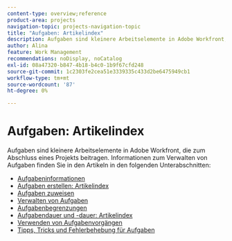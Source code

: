 ```yaml
---
content-type: overview;reference
product-area: projects
navigation-topic: projects-navigation-topic
title: "Aufgaben: Artikelindex"
description: Aufgaben sind kleinere Arbeitselemente in Adobe Workfront, die zum Abschluss eines Projekts beitragen. Informationen zur Verwaltung von Aufgaben finden Sie in den folgenden Artikeln.
author: Alina
feature: Work Management
recommendations: noDisplay, noCatalog
exl-id: 08a47320-b847-4b18-b4c0-1b9f67cfd248
source-git-commit: 1c2303fe2cea51e3339335c433d2be6475949cb1
workflow-type: tm+mt
source-wordcount: '87'
ht-degree: 0%

---
```


# Aufgaben: Artikelindex

<!--Audited: 01/2024-->

Aufgaben sind kleinere Arbeitselemente in Adobe Workfront, die zum Abschluss eines Projekts beitragen. Informationen zum Verwalten von Aufgaben finden Sie in den Artikeln in den folgenden Unterabschnitten:

* [Aufgabeninformationen](../../manage-work/tasks/task-information/task-information.md)
* [Aufgaben erstellen: Artikelindex](../../manage-work/tasks/create-tasks/create-tasks-overview-1.md)
* [Aufgaben zuweisen](../../manage-work/tasks/assign-tasks/assign-tasks-1.md)
* [Verwalten von Aufgaben](../../manage-work/tasks/manage-tasks/manage-tasks.md)
* [Aufgabenbegrenzungen](../../manage-work/tasks/task-constraints/task-constraints.md)
* [Aufgabendauer und -dauer: Artikelindex](../../manage-work/tasks/taskdurtn/task-duration-duration-type.md)
* [Verwenden von Aufgabenvorgängen](../../manage-work/tasks/use-prdcssrs/use-task-predecessors.md)
* [Tipps, Tricks und Fehlerbehebung für Aufgaben](../../manage-work/tasks/tips-tricks-and-troubleshooting/tips-tricks-troubleshooting-tasks.md)

